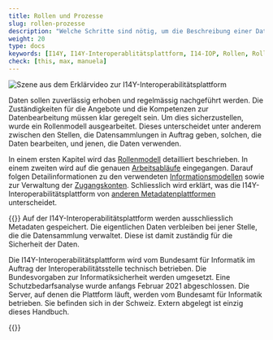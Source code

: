 ```yaml
---
title: Rollen und Prozesse
slug: rollen-prozesse
description: "Welche Schritte sind nötig, um die Beschreibung einer Datensammlung zu veröffentlichen? Und wer sieht welche Metadaten? Dieses Kapitel gibt einen Überblick über die Rollen auf der I14Y-Interoperabilitätsplattform, die Arbeitsabläufe und das Informationsmodell."
weight: 20
type: docs
keywords: [I14Y, I14Y-Interoperablitätsplattform, I14-IOP, Rollen, Rollenmodell, Zugriffsrechte, Workflow, Prozesse, Datenmodell, Informationsmodell]
check: [this, max, manuela]
---
```


![Szene aus dem Erklärvideo zur I14Y-Interoperabilitätsplattform](/handbook/img/i14y-film_rollen.png)

Daten sollen zuverlässig erhoben und regelmässig nachgeführt werden. Die Zuständigkeiten für die Angebote und die Kompetenzen zur Datenbearbeitung müssen klar geregelt sein. Um dies sicherzustellen, wurde ein Rollenmodell ausgearbeitet. Dieses unterscheidet unter anderem zwischen den Stellen, die Datensammlungen in Auftrag geben, solchen, die Daten bearbeiten, und jenen, die Daten verwenden. 

In einem ersten Kapitel wird das [Rollenmodell](/handbook/de/2_rollen_prozesse/rollen) detailliert beschrieben. In einem zweiten wird auf die genauen [Arbeitsabläufe](/handbook/de/2_rollen_prozesse/arbeitsablauf) eingegangen. Darauf folgen Detailinformationen zu den verwendeten [Informationsmodellen](/handbook/de/2_rollen_prozesse/informationsmodell) sowie zur Verwaltung der [Zugangskonten](/handbook/de/2_rollen_prozesse/kontenverwaltung). Schliesslich wird erklärt, was die I14Y-Interoperabilitätsplattform von [anderen Metadatenplattformen](/handbook/de/2_rollen_prozesse/plattformen) unterscheidet.

{{<alert title="Sind die Daten auf der I14Y-IOP sicher?" color="info">}}
Auf der I14Y-Interoperabilitätsplattform werden ausschliesslich Metadaten gespeichert. Die eigentlichen Daten verbleiben bei jener Stelle, die die Datensammlung verwaltet. Diese ist damit zuständig für die Sicherheit der Daten. 

Die I14Y-Interoperabilitätsplattform wird vom Bundesamt für Informatik im Auftrag der Interoperabilitätsstelle technisch betrieben. Die Bundesvorgaben zur Informatiksicherheit werden umgesetzt. Eine Schutzbedarfsanalyse wurde anfangs Februar 2021 abgeschlossen. Die Server, auf denen die Plattform läuft, werden vom Bundesamt für Informatik betrieben. Sie befinden sich in der Schweiz. Extern abgelegt ist einzig dieses Handbuch.

{{</alert>}}
